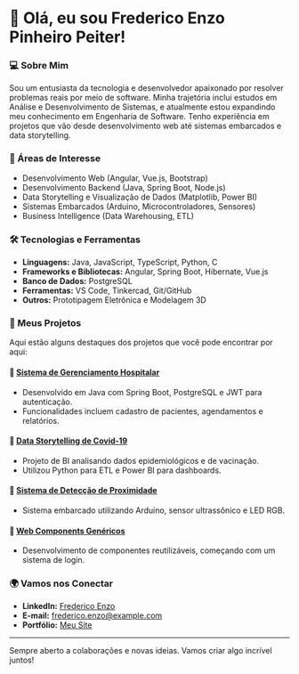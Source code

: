 # 👋 Olá, eu sou Frederico Enzo Pinheiro Peiter!

### 💻 Sobre Mim
Sou um entusiasta da tecnologia e desenvolvedor apaixonado por resolver problemas reais por meio de software. Minha trajetória inclui estudos em Análise e Desenvolvimento de Sistemas, e atualmente estou expandindo meu conhecimento em Engenharia de Software. Tenho experiência em projetos que vão desde desenvolvimento web até sistemas embarcados e data storytelling.

### 🚀 Áreas de Interesse
- Desenvolvimento Web (Angular, Vue.js, Bootstrap)
- Desenvolvimento Backend (Java, Spring Boot, Node.js)
- Data Storytelling e Visualização de Dados (Matplotlib, Power BI)
- Sistemas Embarcados (Arduino, Microcontroladores, Sensores)
- Business Intelligence (Data Warehousing, ETL)

### 🛠️ Tecnologias e Ferramentas
- **Linguagens:** Java, JavaScript, TypeScript, Python, C
- **Frameworks e Bibliotecas:** Angular, Spring Boot, Hibernate, Vue.js
- **Banco de Dados:** PostgreSQL
- **Ferramentas:** VS Code, Tinkercad, Git/GitHub
- **Outros:** Prototipagem Eletrônica e Modelagem 3D

### 📂 Meus Projetos
Aqui estão alguns destaques dos projetos que você pode encontrar por aqui:

#### 🌟 [Sistema de Gerenciamento Hospitalar](https://github.com/frederico-enzo/hospital-management-system)
- Desenvolvido em Java com Spring Boot, PostgreSQL e JWT para autenticação.
- Funcionalidades incluem cadastro de pacientes, agendamentos e relatórios.

#### 🌟 [Data Storytelling de Covid-19](https://github.com/frederico-enzo/covid-data-storytelling)
- Projeto de BI analisando dados epidemiológicos e de vacinação.
- Utilizou Python para ETL e Power BI para dashboards.

#### 🌟 [Sistema de Detecção de Proximidade](https://github.com/frederico-enzo/proximity-detector)
- Sistema embarcado utilizando Arduino, sensor ultrassônico e LED RGB.

#### 🌟 [Web Components Genéricos](https://github.com/frederico-enzo/web-component-applications)
- Desenvolvimento de componentes reutilizáveis, começando com um sistema de login.

### 🌍 Vamos nos Conectar
- **LinkedIn:** [Frederico Enzo](https://www.linkedin.com/in/frederico-enzo)
- **E-mail:** frederico.enzo@example.com
- **Portfólio:** [Meu Site](https://frederico-enzo-portfolio.com)

---
Sempre aberto a colaborações e novas ideias. Vamos criar algo incrível juntos!
